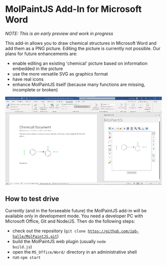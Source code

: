 # MolPaintJS Add-In for Microsoft Word

*NOTE: This is an early preview and work in progress*

This add-in allows you to draw chemical structures in Microsoft Word and add them as a PNG picture. Editing the picture is currently not possible. Our plans for future enhancements are:

* enable editing an existing 'chemical' picture based on information embedded in the picture
* use the more versatile SVG as graphics format
* have real icons
* enhance MolPaintJS itself (because many functions are missing, incomplete or broken)

![Screenshot](screenshot.png?raw=true)

## How to test drive
Currently (and in the forseeable future) the MolPaintJS add-in will be available only in development mode. You need a developer PC with Microsoft Office, Git and Node/JS. Then do the following steps:

* check out the repository  (<code>git clone https://github.com/ipb-halle/MolPaintJS.git</code>)
* build the MolPaintJS web plugin (usually <code>node build.js</code>)
* open the <code>MS_Office/Word/</code> directory in an administrative shell
* run <code>npm start</code>
